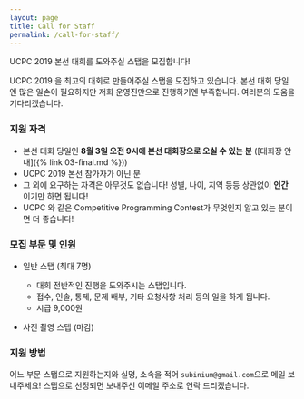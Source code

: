 ```yaml
---
layout: page
title: Call for Staff
permalink: /call-for-staff/
---
```


UCPC 2019 본선 대회를 도와주실 스탭을 모집합니다!

UCPC 2019 을 최고의 대회로 만들어주실 스탭을 모집하고 있습니다.
본선 대회 당일엔 많은 일손이 필요하지만 저희 운영진만으로 진행하기엔 부족합니다.
여러분의 도움을 기다리겠습니다.

### 지원 자격

 * 본선 대회 당일인 **8월 3일 오전 9시에 본선 대회장으로 오실 수 있는 분** ([대회장 안내]({% link 03-final.md %}))
 * UCPC 2019 본선 참가자가 아닌 분
 * 그 외에 요구하는 자격은 아무것도 없습니다!
   성별, 나이, 지역 등등 상관없이 **인간** 이기만 하면 됩니다!
 * UCPC 와 같은 Competitive Programming Contest가 무엇인지 알고 있는 분이면 더 좋습니다!

### 모집 부문 및 인원

 * 일반 스탭 (최대 7명)
   * 대회 전반적인 진행을 도와주시는 스탭입니다.
   * 접수, 인솔, 통제, 문제 배부, 기타 요청사항 처리 등의 일을 하게 됩니다.
   * 시급 9,000원

 * 사진 촬영 스탭 (마감)

### 지원 방법

어느 부문 스탭으로 지원하는지와 실명, 소속을 적어
`subinium@gmail.com`으로 메일 보내주세요!
스탭으로 선정되면 보내주신 이메일 주소로 연락 드리겠습니다.
